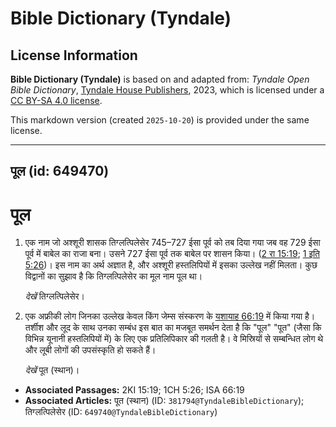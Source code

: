 # Bible Dictionary (Tyndale)

## License Information

**Bible Dictionary (Tyndale)** is based on and adapted from: _Tyndale Open Bible Dictionary_, [Tyndale House Publishers](https://tyndaleopenresources.com/), 2023, which is licensed under a [CC BY-SA 4.0 license](https://creativecommons.org/licenses/by-sa/4.0/legalcode.en).

This markdown version (created `2025-10-20`) is provided under the same license.



--------------------------------

## पूल (id: 649470)

पूल
===

1. एक नाम जो अश्शूरी शासक तिग्लत्पिलेसेर 745–727 ईसा पूर्व को तब दिया गया जब वह 729 ईसा पूर्व में बाबेल का राजा बना। उसने 727 ईसा पूर्व तक बाबेल पर शासन किया। ([2 रा 15:19](https://ref.ly/2Kgs15:19); [1 इति 5:26](https://ref.ly/1Chr5:26))। इस नाम का अर्थ अज्ञात है, और अश्शूरी हस्तलिपियों में इसका उल्लेख नहीं मिलता। कुछ विद्वानों का सुझाव है कि तिग्लत्पिलेसेर का मूल नाम पूल था।

    *देखें* तिग्लत्पिलेसेर।

2. एक अफ्रीकी लोग जिनका उल्लेख केवल किंग जेम्स संस्करण के [यशायाह 66:19](https://ref.ly/Isa66:19) में किया गया है। तर्शीश और लूद के साथ उनका सम्बंध इस बात का मजबूत समर्थन देता है कि "पूल" "पूत" (जैसा कि विभिन्न यूनानी हस्तलिपियों में) के लिए एक प्रतिलिपिकार की गलती है। वे मिस्रियों से सम्बन्धित लोग थे और लूबी लोगों की उपसंस्कृति हो सकते हैं।

    *देखें* पूत (स्थान)।

* **Associated Passages:** 2KI 15:19; 1CH 5:26; ISA 66:19
* **Associated Articles:** पूत (स्थान) (ID: `381794@TyndaleBibleDictionary`); तिग्लत्पिलेसेर (ID: `649740@TyndaleBibleDictionary`)


